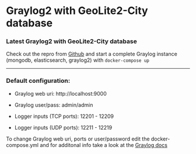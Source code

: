 # Graylog2 with GeoLite2-City database
### Latest Graylog2 with GeoLite2-City database

Check out the repro from [Github](https://github.com/groundhog2k/graylog) and start a complete Graylog instance (mongodb, elasticsearch, graylog2) with 
```docker-compose up```

---

### Default configuration:

- Graylog web uri:   http://localhost:9000
- Graylog user/pass: admin/admin

- Logger inputs (TCP ports): 12201 - 12209
- Logger inputs (UDP ports): 12211 - 12219

To change Graylog web uri, ports or user/password edit the docker-compose.yml and for additonal info take a look at the [Graylog docs](http://docs.graylog.org/en/2.1/pages/installation/manual_setup.html)
